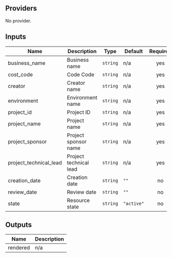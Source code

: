 ## Providers

No provider.

## Inputs

| Name | Description | Type | Default | Required |
|------|-------------|------|---------|:-----:|
| business\_name | Business name | `string` | n/a | yes |
| cost\_code | Code Code | `string` | n/a | yes |
| creator | Creator name | `string` | n/a | yes |
| environment | Environment name | `string` | n/a | yes |
| project\_id | Project ID | `string` | n/a | yes |
| project\_name | Project name | `string` | n/a | yes |
| project\_sponsor | Project sponsor name | `string` | n/a | yes |
| project\_technical\_lead | Project technical lead | `string` | n/a | yes |
| creation\_date | Creation date | `string` | `""` | no |
| review\_date | Review date | `string` | `""` | no |
| state | Resource state | `string` | `"active"` | no |

## Outputs

| Name | Description |
|------|-------------|
| rendered | n/a |

